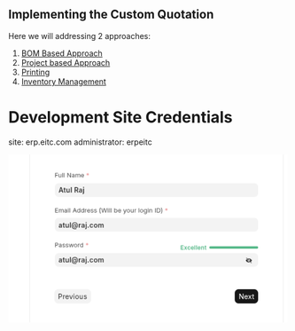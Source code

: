 ## Implementing the Custom Quotation

Here we will addressing 2 approaches:

1. [BOM Based Approach](./BOM.md)
2. [Project based Approach](./Project%20Approach/readme.md)
3. [Printing](./Printing/Printing.md)
4. [Inventory Management](../Inventory/Inventory.md)






# Development Site Credentials

site: erp.eitc.com
administrator: erpeitc

![alt text](image.png)



